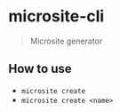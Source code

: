 # microsite-cli
> Microsite generator

## How to use
* `microsite create`
* `microsite create <name>`